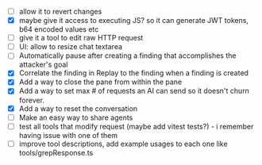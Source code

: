 - [ ] allow it to revert changes
- [x] maybe give it access to executing JS? so it can generate JWT tokens, b64 encoded values etc
- [ ] give it a tool to edit raw HTTP request
- [ ] UI: allow to resize chat textarea
- [ ] Automatically pause after creating a finding that accomplishes the attacker's goal
- [x] Correlate the finding in Replay to the finding when a finding is created
- [x] Add a way to close the pane from within the pane
- [x] Add a way to set max # of requests an AI can send so it doesn't churn forever.
- [x] Add a way to reset the conversation
- [ ] Make an easy way to share agents
- [ ] test all tools that modify request (maybe add vitest tests?) - i remember having issue with one of them
- [ ] improve tool descriptions, add example usages to each one like tools/grepResponse.ts

